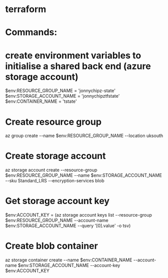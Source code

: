 # terraform

# Commands:

# create environment variables to initialise a shared back end (azure storage account)
$env:RESOURCE_GROUP_NAME = 'jonnychipz-state'
$env:STORAGE_ACCOUNT_NAME = 'jonnychipztfstate'
$env:CONTAINER_NAME = 'tstate'

# Create resource group
az group create --name $env:RESOURCE_GROUP_NAME --location uksouth

# Create storage account
az storage account create --resource-group $env:RESOURCE_GROUP_NAME --name $env:STORAGE_ACCOUNT_NAME --sku Standard_LRS --encryption-services blob

# Get storage account key
$env:ACCOUNT_KEY = (az storage account keys list --resource-group $env:RESOURCE_GROUP_NAME --account-name $env:STORAGE_ACCOUNT_NAME --query '[0].value' -o tsv)

# Create blob container
az storage container create --name $env:CONTAINER_NAME --account-name $env:STORAGE_ACCOUNT_NAME --account-key $env:ACCOUNT_KEY
